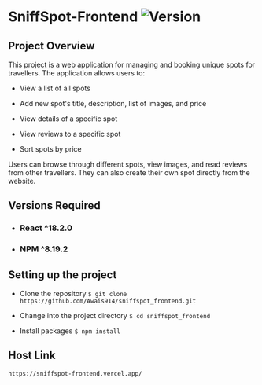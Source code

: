 # SniffSpot-Frontend ![Version][version-image]
## Project Overview

This project is a web application for managing and booking unique spots for travellers. The application allows users to:

-   View a list of all spots

-   Add new spot's title, description, list of images, and price

-   View details of a specific spot

-   View reviews to a specific spot
    
-   Sort spots by price

Users can browse through different spots, view images, and read reviews from other travellers. They can also create their own spot directly from the website.

## Versions Required
- ### React ^18.2.0
- ### NPM ^8.19.2

## Setting up the project

 

 - Clone the repository
	  `$ git clone https://github.com/Awais914/sniffspot_frontend.git`


- Change into the project directory
		 `$ cd sniffspot_frontend`
		
- Install packages
	`$ npm install`

## Host Link
	https://sniffspot-frontend.vercel.app/

[version-image]: https://img.shields.io/badge/Version-1.0.0-orange.svg
